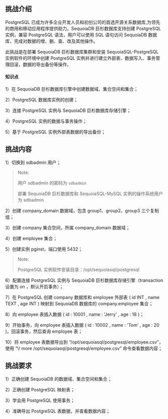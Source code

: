 ## 挑战介绍

PostgreSQL 已成为许多企业开发人员和初创公司的首选开源关系数据库,为领先的商用和移动应用程序提供助力。SequoiaDB 巨杉数据库支持创建 PostgreSQL 实例，兼容 PostgreSQL 语法，用户可以使用 SQL 语句访问 SequoiaDB 数据库，完成对数据的增、删、查、改及其他操作。

此挑战是在部署 SequoiaDB 巨杉数据库集群和安装 SequoiaSQL-PostgreSQL 实例软件的环境中创建 PostgreSQL 实例并进行建立外部表、数据写入、事务管理回滚，数据的导出备份等操作。

#### 知识点

1）在 SequoiaDB 巨杉数据库引擎中创建数据域、集合空间和集合；

2）PostgreSQL 数据库实例的创建；

3）连接 PostgreSQL 实例与 SequoiaDB 巨杉数据库存储引擎；

4）PostgreSQL 实例的数据与事务操作；

5）基于 PostgreSQL 实例外部表数据的导出备份；

## 挑战内容

1）切换到 sdbadmin 用户；

>Note:
>
>用户 sdbadmin 的密码为 `sdbadmin`
>
>部署 SequoiaDB 巨杉数据库和 SequoiaSQL-MySQL 实例的操作系统用户为 sdbadmin

2）创建 company_domain 数据域，包含 group1、group2、group3 三个复制组；

3）创建 company 集合空间，所属 company_domain 数据域；

4）创建 employee 集合；

5）创建实例 pginst，端口使用 5432；

>Note:
>
> PostgreSQL 实例软件安装目录：/opt/sequoiasql/postgresql


6）配置连接 PostgreSQL 实例与 SequoiaDB 巨杉数据库存储引擎（transaction 设置为 on ，默认开启事务）；

7）在 PostgreSQL 创建 company 数据库和 employee 外部表 ( id INT , name TEXT , age INT ) 映射到 SequoiaDB 数据库的 company.employee 集合；

8）向 employee 表插入数据 ( id : 10001 , name : 'Jerry' , age : 18 )；

9）开始事务，向 employee 表插入数据 ( id : 10002 , name : 'Tom' , age : 20 )，回滚事务，然后查询 employee 表；

10）将 employee 表数据导出到 “/opt/sequoiasql/postgresql/employee.csv”，使用 “\\! more /opt/sequoiasql/postgresql/employee.csv” 命令查看数据内容；

## 挑战要求

1）正确创建 SequoiaDB 的数据域、集合空间和集合；

2）正确创建 PostgreSQL 映射表；

3）学会用 PostgreSQL 使用事务；

4）准确导出 PostgreSQL 表数据，并查看数据内容；

<!---

1）登陆操作系统用户 sdbadmin；

```shell
su - sdbadmin
```
>Note:
>
>用户 sdbadmin 的密码为`sdbadmin`

2）创建 SequoiaDB 逻辑域、集合空间和集合；

```javascript
sdb
var db = new Sdb ( "localhost", 11810 ) ;
db.createDomain ( "company_domain", ["group1", "group2", "group3"], { AutoSplit : true } ) ;
db.createCS ( "company", { Domain: "company_domain" } ) ;
db.company.createCL ( "employee", { "ShardingKey" : { "id" : 1 } , "ShardingType" : "hash" , "ReplSize" : -1 , "Compressed" : true , "CompressionType" : "lzw" , "AutoSplit" : true , "EnsureShardingIndex" : false } ) ;
```

3）退出 SequoiaDB Shell；

```shell
quit ;
```

4）创建 PostgreSQL 实例和数据库；

```shell
/opt/sequoiasql/postgresql/bin/sdb_sql_ctl addinst pginst -D database/5432/ -p 5432
/opt/sequoiasql/postgresql/bin/sdb_sql_ctl start pginst
/opt/sequoiasql/postgresql/bin/sdb_sql_ctl createdb company pginst
/opt/sequoiasql/postgresql/bin/psql -p 5432 company
```

5）建立连接；

```sql
CREATE EXTENSION sdb_fdw ;
CREATE SERVER sdb_server FOREIGN DATA WRAPPER sdb_fdw OPTIONS (address '127.0.0.1', service '11810', user '', password '', preferedinstance 'A', transaction 'on' ) ;
CREATE FOREIGN TABLE employee (id int, name text, age int) SERVER sdb_server options ( collectionspace 'company', collection 'employee', decimal 'on' ) ;
```

6）开始事务；

```sql
BEGIN work ;
INSERT INTO employee VALUES (10001, 'Georgi', 48) ;
COMMIT ;
SELECT * FROM employee ;
```

7）导出数据；

```
COPY (SELECT * FROM employee) TO '/opt/sequoiasql/postgresql/employee.csv' with delimiter ',' csv;
\! more /opt/sequoiasql/postgresql/employee.csv
\q
```






--->
